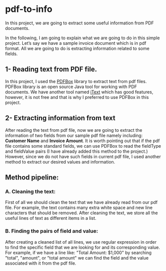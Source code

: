 # pdf-to-info

In this project, we are going to extract some useful information from PDF documents.

In the following, I am going to explain what we are going to do in this simple project. Let’s say we have a sample invoice document which is in pdf format. All we are going to do is extracting information related to some fields.

## 1- Reading text from PDF file. 
In this project, I used the [PDFBox](https://pdfbox.apache.org/index.html) library to extract text from pdf files. PDFBox library is an open source Java tool for working with PDF documents. We have another tool named [iText](http://itextpdf.com/) which has good features, however, it is not free and that is why I preferred to use PDFBox in this project. 

## 2- Extracting information from text
After reading the text from pdf file, now we are going to extract the information of two fields from our sample pdf file namely including: **Customer Name** and **Invoice Amount**. It is worth pointing out that if the pdf file contains some standard fields, we can use PDFBox to read the fieldType and fieldValue pairs (I have already added this method to the project.) However, since we do not have such fields in current pdf file, I used another method to extract our desired values and information.

## Method pipeline:

### A. Cleaning the text:
First of all we should clean the text that we have already read from our pdf file. For example, the text contains many extra white space and new line characters that should be removed. After cleaning the text, we store all the useful lines of text as different items in a list.

### B. Finding the pairs of field and value:
After creating a cleaned list of all lines, we use regular expression in order to find the specific field that we are looking for and its corresponding value. For example, if we have a line like: "Total Amount: $1,000" by searching "total", "amount", or "total amount" we can find the field and the value associated with it from the pdf file.
